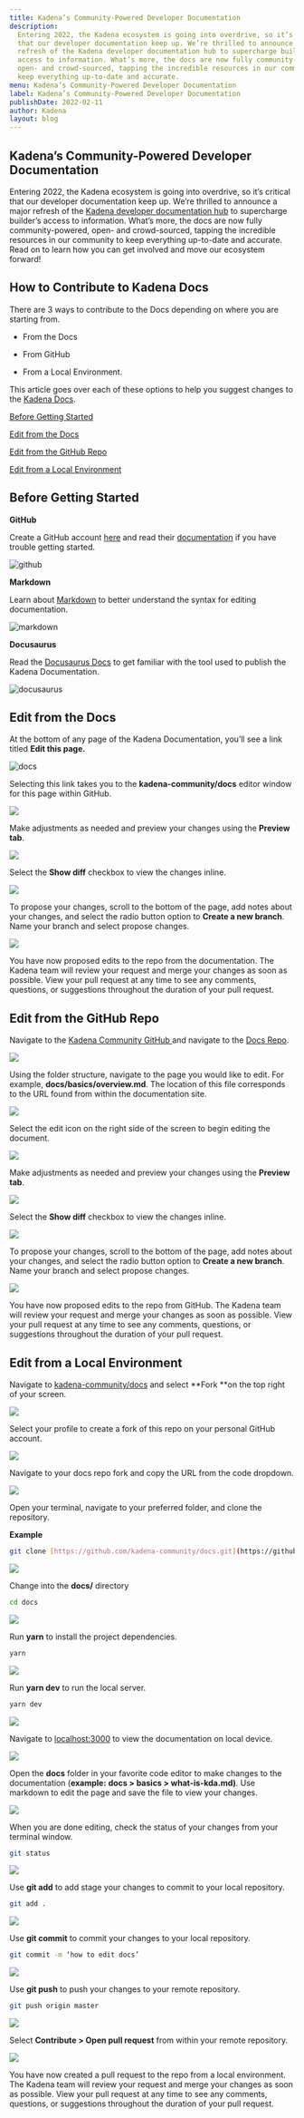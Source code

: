 ```yaml
---
title: Kadena’s Community-Powered Developer Documentation
description:
  Entering 2022, the Kadena ecosystem is going into overdrive, so it’s critical
  that our developer documentation keep up. We’re thrilled to announce a major
  refresh of the Kadena developer documentation hub to supercharge builder’s
  access to information. What’s more, the docs are now fully community-powered,
  open- and crowd-sourced, tapping the incredible resources in our community to
  keep everything up-to-date and accurate.
menu: Kadena’s Community-Powered Developer Documentation
label: Kadena’s Community-Powered Developer Documentation
publishDate: 2022-02-11
author: Kadena
layout: blog
---
```


## Kadena’s Community-Powered Developer Documentation

Entering 2022, the Kadena ecosystem is going into overdrive, so it’s critical
that our developer documentation keep up. We’re thrilled to announce a major
refresh of the
[Kadena developer documentation hub](https://github.com/kadena-community/docs)
to supercharge builder’s access to information. What’s more, the docs are now
fully community-powered, open- and crowd-sourced, tapping the incredible
resources in our community to keep everything up-to-date and accurate. Read on
to learn how you can get involved and move our ecosystem forward!

## How to Contribute to Kadena Docs

There are 3 ways to contribute to the Docs depending on where you are starting
from.

- From the Docs

- From GitHub

- From a Local Environment.

This article goes over each of these options to help you suggest changes to the
[Kadena Docs](https://github.com/kadena-community/docs).

[Before Getting Started](https://docs.google.com/document/d/1andvGy0BxYrqQjeZET30KqwMqSBG_8gmBsjWDVyxjn8/edit#heading=h.9qjdof9i0xq9)

[Edit from the Docs](https://docs.google.com/document/d/1andvGy0BxYrqQjeZET30KqwMqSBG_8gmBsjWDVyxjn8/edit#heading=h.9nl7mqx6nhjl)

[Edit from the GitHub Repo](https://docs.google.com/document/d/1andvGy0BxYrqQjeZET30KqwMqSBG_8gmBsjWDVyxjn8/edit#heading=h.l93xyqx1imds)

[Edit from a Local Environment](https://docs.google.com/document/d/1andvGy0BxYrqQjeZET30KqwMqSBG_8gmBsjWDVyxjn8/edit#heading=h.xdsdyzi2emdx)

## Before Getting Started

**GitHub**

Create a GitHub account [here](https://github.com/) and read their
[documentation](https://docs.github.com/en) if you have trouble getting started.

![github](/assets/blog/0_1jIdomKlb7cazjVV.png)

**Markdown**

Learn about [Markdown](https://www.markdownguide.org/) to better understand the
syntax for editing documentation.

![markdown](/assets/blog/0_A_yJuSXcflxpB7pW.png)

**Docusaurus**

Read the [Docusaurus Docs](https://docusaurus.io/) to get familiar with the tool
used to publish the Kadena Documentation.

![docusaurus](/assets/blog/0_Zl3NPdcS6aeCR4is.png)

## Edit from the Docs

At the bottom of any page of the Kadena Documentation, you’ll see a link titled
**Edit this page.**

![docs](/assets/blog/0_gej4bpb2K0tpxEF4.jpg)

Selecting this link takes you to the **kadena-community/docs** editor window for
this page within GitHub.

![](/assets/blog/0_CZ7OYDLGUSJMpjwY.jpg)

Make adjustments as needed and preview your changes using the **Preview tab**.

![](/assets/blog/0_Y6psnDKfDOheCjb7.jpg)

Select the **Show diff** checkbox to view the changes inline.

![](/assets/blog/0_0XB_2sMaFNpaibic.jpg)

To propose your changes, scroll to the bottom of the page, add notes about your
changes, and select the radio button option to **Create a new branch**. Name
your branch and select propose changes.

![](/assets/blog/0_u6lrlNI8vz8Bek1l.jpg)

You have now proposed edits to the repo from the documentation. The Kadena team
will review your request and merge your changes as soon as possible. View your
pull request at any time to see any comments, questions, or suggestions
throughout the duration of your pull request.

## Edit from the GitHub Repo

Navigate to the
[Kadena Community GitHub ](https://github.com/kadena-community)and navigate to
the [Docs Repo](https://github.com/kadena-community/docs).

![](/assets/blog/0_68OyUj0xsFoCckkT.jpg)

Using the folder structure, navigate to the page you would like to edit. For
example, **docs/basics/overview.md**. The location of this file corresponds to
the URL found from within the documentation site.

![](/assets/blog/0_Um9gLhf1nE_eRzPq.jpg)

Select the edit icon on the right side of the screen to begin editing the
document.

![](/assets/blog/0_8LYZZcq4jvv3M5lx.jpg)

Make adjustments as needed and preview your changes using the **Preview tab**.

![](/assets/blog/0_NAnJHTVMWwHFENFu.jpg)

Select the **Show diff** checkbox to view the changes inline.

![](/assets/blog/0_uKs9EN96vnQMUzHd.jpg)

To propose your changes, scroll to the bottom of the page, add notes about your
changes, and select the radio button option to **Create a new branch**. Name
your branch and select propose changes.

![](/assets/blog/0_Q12wVSkNrh4PKBwk.jpg)

You have now proposed edits to the repo from GitHub. The Kadena team will review
your request and merge your changes as soon as possible. View your pull request
at any time to see any comments, questions, or suggestions throughout the
duration of your pull request.

## Edit from a Local Environment

Navigate to [kadena-community/docs](https://github.com/kadena-community/docs)
and select **Fork **on the top right of your screen.

![](/assets/blog/0_T9qjajtzCpL-s4mq.jpg)

Select your profile to create a fork of this repo on your personal GitHub
account.

![](/assets/blog/0_5jIBjb-GP-xzUBok.jpg)

Navigate to your docs repo fork and copy the URL from the code dropdown.

![](/assets/blog/0_5eTZ61MIzif5onH0.jpg)

Open your terminal, navigate to your preferred folder, and clone the repository.

**Example**

```bash
git clone [https://github.com/kadena-community/docs.git](https://github.com/kadena-community/docs.git)
```

![](/assets/blog/0_xsOalAd9Hw4z-HqD.jpg)

Change into the **docs/** directory

```bash
cd docs
```

![](/assets/blog/0_g2Y-1jMi4ZtXJlMA.jpg)

Run **yarn** to install the project dependencies.

```bash
yarn
```

![](/assets/blog/0_2Cb21g7FFlNUiETs.jpg)

Run **yarn dev** to run the local server.

```bash
yarn dev
```

![](/assets/blog/0_-yTnZko08cH7wFxu.jpg)

Navigate to [localhost:3000](http://localhost:3000/) to view the documentation
on local device.

![](/assets/blog/0_pt2ah0QuX3YfKZ6t.jpg)

Open the **docs** folder in your favorite code editor to make changes to the
documentation (**example:** **docs > basics > what-is-kda.md)**. Use markdown to
edit the page and save the file to view your changes.

![](/assets/blog/0_JeDGFExXl5SD-hdy.jpg)

When you are done editing, check the status of your changes from your terminal
window.

```bash
git status
```

![](/assets/blog/0_vNJ-GvS_5cRsk6ln.jpg)

Use **git add** to add stage your changes to commit to your local repository.

```bash
git add .
```

![](/assets/blog/0_o2W7vO5FsD4Zsoha.jpg)

Use **git commit** to commit your changes to your local repository.

```bash
git commit -m ‘how to edit docs’
```

![](/assets/blog/0_AmCGwwmhCHTiAOxd.jpg)

Use **git push** to push your changes to your remote repository.

```bash
git push origin master
```

![](/assets/blog/0_jby14WVtWtYV7CjK.jpg)

Select **Contribute > Open pull request** from within your remote repository.

![](/assets/blog/0_AOnsUHTb_cO24FQi.jpg)

You have now created a pull request to the repo from a local environment. The
Kadena team will review your request and merge your changes as soon as possible.
View your pull request at any time to see any comments, questions, or
suggestions throughout the duration of your pull request.
